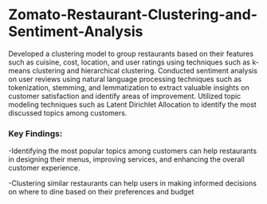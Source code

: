 # Zomato-Restaurant-Clustering-and-Sentiment-Analysis

Developed a clustering model to group restaurants based on their features such as cuisine, cost, location, and user ratings using techniques such as k-means clustering and hierarchical clustering. Conducted sentiment analysis on user reviews using natural language processing techniques such as tokenization, stemming, and lemmatization to extract valuable insights on customer satisfaction and identify areas of improvement. Utilized topic modeling techniques such as Latent Dirichlet Allocation to identify the most discussed topics among customers.

### Key Findings:

-Identifying the most popular topics among customers can help restaurants in designing their menus, improving services, and enhancing the overall customer experience.

-Clustering similar restaurants can help users in making informed decisions on where to dine based on their preferences and budget
